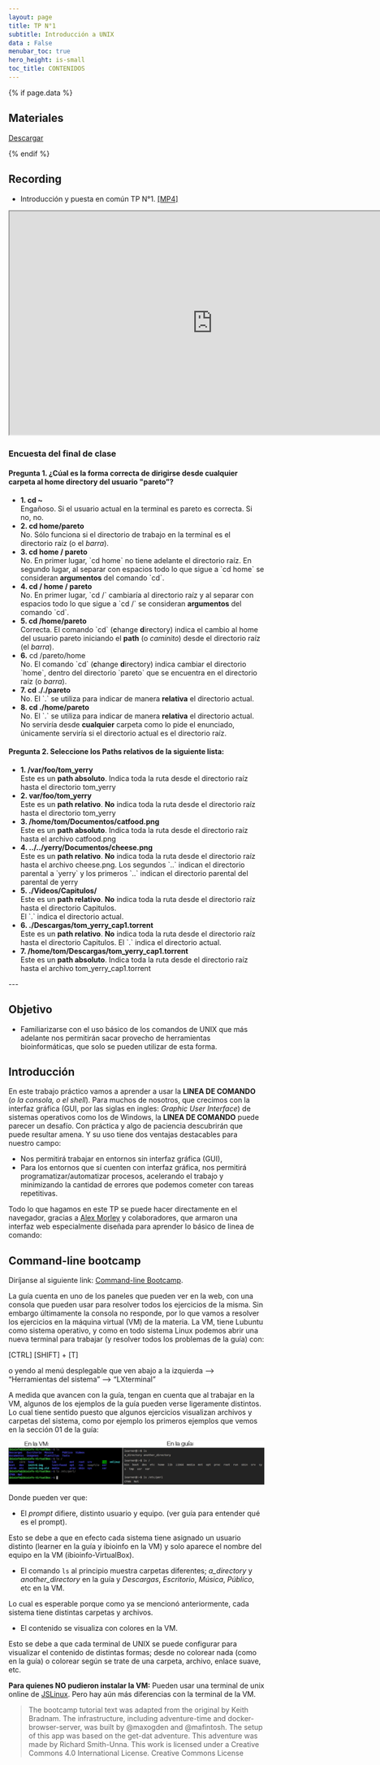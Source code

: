 ```yaml
---
layout: page
title: TP N°1
subtitle: Introducción a UNIX
data : False
menubar_toc: true
hero_height: is-small
toc_title: CONTENIDOS
---
```


{% if page.data %}

## Materiales

<a href="data/"> Descargar </a>

{% endif %}

<!--
<ul class="block-list is-outlined is-primary has-radius is-highlighted">
<li class="is-highlighted is-danger"><b>Leo</b></li>
<li>Sos</li>
<li class="is-highlighted is-success is-big"><b>Un Genio</b></li>
</ul>
-->

## Recording

* Introducción y puesta en común TP N°1. [[MP4]](https://drive.google.com/file/d/123NmScxbJY3gds-WSVQfSAudRvTPbRvb/view?usp=sharing)

<iframe src="https://drive.google.com/file/d/123NmScxbJY3gds-WSVQfSAudRvTPbRvb/preview" width="800" height="440"></iframe>


### Encuesta del final de clase

#### Pregunta 1. ¿Cúal es la forma correcta de dirigirse desde cualquier carpeta al home directory del usuario "pareto”?

<ul class="block-list has-radius is-outline">
    <li class="is-highlighted is-info has-icon"> <b>1. cd ~ </b> <br>
        <span class="icon"> <i class="fas fa-check"></i> </span>
        Engañoso. Si el usuario actual en la terminal es pareto es correcta. Si no, no.
    </li>
    <li class="is-highlighted is-danger"> <b>2. cd home/pareto</b> <br>
        <span class="icon"> <i class="fas fa-times"></i> </span>
        No. Sólo funciona si el directorio de trabajo en la terminal es el directorio raíz (o el <i>barra</i>).
    </li>
    <li class="is-highlighted is-danger has-icon"> <b>3. cd home / pareto </b>
        <br>
        <span class="icon"> <i class="fas fa-times"> </i> </span>
        No. En primer lugar, `cd home` no tiene adelante el directorio raíz. En segundo lugar, al separar con espacios todo lo que sigue a `cd home` se consideran <b>argumentos</b> del comando `cd`.
    </li>
    <li class="is-highlighted is-danger has-icon"> <b> 4. cd / home / pareto</b>
        <br> <span class="icon"> <i class="fas fa-times"></i> </span>
        No. En primer lugar, `cd /` cambiaría al directorio raíz y al separar con espacios todo lo que sigue a `cd /` se consideran <b>argumentos</b> del comando `cd`.
    </li>
    <li class="is-highlighted is-success has-icon"> <b>5. cd /home/pareto </b> <br>
        <span class="icon"> <i class="fas fa-check-double"></i> </span>
        Correcta. El comando `cd` (<b>c</b>hange <b>d</b>irectory) indica el cambio al home del usuario pareto iniciando el <b>path</b> (o <i>caminito</i>) desde el directorio raíz (el <i>barra</i>).
    </li>
    <li class="is-highlighted is-danger has-icon"> <b>6.</b> cd /pareto/home</b> <br>
        <span class="icon"> <i class="fas fa-times"></i> </span>
        No. El comando `cd` (<b>c</b>hange <b>d</b>irectory) indica cambiar el directorio `home`, dentro del directorio `pareto` que se encuentra en el directorio raíz (o <i>barra</i>).
    </li>
    <li class="is-highlighted is-danger has-icon"> <b>7. cd ././pareto</b> <br>
        <span class="icon"> <i class="fas fa-times"></i> </span>
        No. El `.` se utiliza para indicar de manera <b>relativa</b> el directorio actual.
    </li>
    <li class="is-highlighted is-danger has-icon"> <b>8. cd ./home/pareto</b> <br>
        <span class="icon"> <i class="fas fa-times"></i> </span>
        No. El `.` se utiliza para indicar de manera <b>relativa</b> el directorio actual. No serviría desde <b>cualquier</b> carpeta como lo pide el enunciado, únicamente serviría si el directorio actual es el directorio raíz.
    </li>
</ul>

<!--
**1.** <b><span style="color:orange"> cd ~ </span></b>
>Engañoso. Si el usuario actual en la terminal es pareto es correcta. Si no, no.

**2.** cd home/pareto
> No. Sólo funciona si el directorio de trabajo en la terminal es el directorio raíz (o el *barra*).

**3.** cd home / pareto
> No. En primer lugar, `cd home` no tiene adelante el directorio raíz. En segundo lugar, al separar con espacios todo lo que sigue a `cd home` se consideran **argumentos** del comando `cd`.

**4.** cd / home / pareto

> No. En primer lugar, `cd /` cambiaría al directorio raíz y al separar con espacios todo lo que sigue a `cd /` se consideran **argumentos** del comando `cd`.

**5.** <b><span style="color:green"> cd /home/pareto </span></b> 
> Correcta. El comando `cd` (**c**hange **d**irectory) indica el cambio al home del usuario pareto iniciando el **path** (o *caminito*) desde el directorio raíz (el *barra*).

**6.** cd /pareto/home
> No. El comando `cd` (**c**hange **d**irectory) indica cambiar el directorio `home`, dentro del directorio `pareto` que se encuentra en el directorio raíz (o *barra*).

**7.** cd ././pareto
> No. El `.` se utiliza para indicar de manera **relativa** el directorio actual.

**8.** cd ./home/pareto
> No. El `.` se utiliza para indicar de manera **relativa** el directorio actual. No serviría desde **cualquier** carpeta como lo pide el enunciado, únicamente serviría si el directorio actual es el directorio raíz.
-->

#### Pregunta 2. Seleccione los Paths relativos de la siguiente lista:

<ul class="block-list has-radius is-outline">
    <li class="is-highlighted is-danger has-icon"> <b>1. /var/foo/tom_yerry </b> <br>
        <span class="icon"> <i class="fas fa-times"></i> </span>
        Este es un <b>path absoluto</b>. Indica toda la ruta desde el directorio raíz hasta el directorio tom_yerry
    </li>
    <li class="is-highlighted is-success has-icon"> <b>2. var/foo/tom_yerry </b> <br>
        <span class="icon"> <i class="fas fa-check-double"></i> </span>
        Este es un <b>path relativo</b>. <b>No</b> indica toda la ruta desde el directorio raíz hasta el directorio tom_yerry
    </li>
    <li class="is-highlighted is-danger has-icon"> <b>3. /home/tom/Documentos/catfood.png </b> <br>
        <span class="icon"> <i class="fas fa-times"></i> </span>
        Este es un <b>path absoluto</b>. Indica toda la ruta desde el directorio raíz hasta el archivo catfood.png 
    </li>
    <li class="is-highlighted is-success has-icon"> <b>4. ../../yerry/Documentos/cheese.png </b> <br>
        <span class="icon"> <i class="fas fa-check-double"></i> </span>
        Este es un <b>path relativo</b>. <b>No</b> indica toda la ruta desde el directorio raíz hasta el archivo cheese.png. Los segundos `..` indican el directorio parental a `yerry` y los primeros `..` indican el directorio parental del parental de yerry
    </li>
    <li class="is-highlighted is-success has-icon"> <b>5. ./Videos/Capitulos/ </b> <br>
        <span class="icon"> <i class="fas fa-check-double"></i> </span> 
        Este es un <b>path relativo</b>. <b>No</b> indica toda la ruta desde el directorio raíz hasta el directorio Capitulos. <br>
        El `.` indica el directorio actual.
    </li>
    <li class="is-highlighted is-success has-icon"> <b>6. ./Descargas/tom_yerry_cap1.torrent </b> <br>
        <span class="icon"> <i class="fas fa-check-double"></i> </span> 
        Este es un <b>path relativo</b>. <b>No</b> indica toda la ruta desde el directorio raíz hasta el directorio Capitulos. El `.` indica el directorio actual.
    </li>
    <li class="is-highlighted is-danger has-icon"> <b>7. /home/tom/Descargas/tom_yerry_cap1.torrent</b> <br>
        <span class="icon"> <i class="fas fa-times"></i> </span> 
        Este es un <b>path absoluto</b>. Indica toda la ruta desde el directorio raíz hasta el archivo tom_yerry_cap1.torrent 
    </li>
</ul>
---

## Objetivo

* Familiarizarse con el uso básico de los comandos de UNIX que más adelante nos permitirán sacar provecho de herramientas bioinformáticas, que solo se pueden utilizar de esta forma.

## Introducción

En este trabajo práctico vamos a aprender a usar la **LINEA DE COMANDO** (*o la consola, o el shell*). Para muchos de nosotros, que crecimos con la interfaz gráfica (GUI, por las siglas en ingles: *Graphic User Interface*) de sistemas operativos como los de Windows, la **LINEA DE COMANDO** puede parecer un desafío. Con práctica y algo de paciencia descubrirán que puede resultar amena. Y su uso tiene dos ventajas destacables para nuestro campo:
- Nos permitirá trabajar en entornos sin interfaz gráfica (GUI),
- Para los entornos que sí cuenten con interfaz gráfica, nos permitirá programatizar/automatizar procesos, acelerando el trabajo y minimizando la cantidad de errores que podemos cometer con tareas repetitivas.

Todo lo que hagamos en este TP se puede hacer directamente en el navegador, gracias a [Alex Morley](https://github.com/blahah/command_line_bootcamp) y colaboradores, que armaron una interfaz web especialmente diseñada para aprender lo básico de linea de comando: 

## Command-line bootcamp

Diríjanse al siguiente link: [Command-line Bootcamp](https://cli-boot.camp/). 

La guía cuenta en uno de los paneles que pueden ver en la web, con una consola que pueden usar para resolver todos los ejercicios de la misma. Sin embargo últimamente la consola no responde, por lo que vamos a resolver los ejercicios en la máquina virtual (VM) de la materia.
La VM, tiene Lubuntu como sistema operativo, y como en todo sistema Linux podemos abrir una nueva terminal para trabajar (y resolver todos los problemas de la guía) con: 

[CTRL]   [SHIFT] + [T]

 o yendo al menú desplegable que ven abajo a la izquierda --> “Herramientas del sistema” --> “LXterminal”

A medida que avancen con la guía, tengan en cuenta que al trabajar en la VM, algunos de los ejemplos de la guía pueden verse ligeramente distintos. Lo cual tiene sentido puesto que algunos ejercicios visualizan archivos y carpetas del sistema, como por ejemplo los primeros ejemplos que vemos en la sección 01 de la guía:

![Diferencias terminales](images/diferencias.png)

Donde pueden ver que:
- El *prompt* difiere, distinto usuario y equipo. (ver guía para entender qué es el prompt).

Esto se debe a que en efecto cada sistema tiene asignado un usuario distinto (learner en la guía y ibioinfo en la VM) y solo aparece el nombre del equipo en la VM (ibioinfo-VirtualBox).
- El comando `ls` al principio muestra carpetas diferentes; *a_directory* y *another_directory* en la guía y *Descargas*, *Escritorio*, *Música*, *Público*, etc en la VM.

Lo cual es esperable porque como ya se mencionó anteriormente, cada sistema tiene distintas carpetas y archivos.
- El contenido se visualiza con colores en la VM.

Esto se debe a que cada terminal de UNIX se puede configurar para visualizar el contenido de distintas formas; desde no colorear nada (como en la guía) o colorear según se trate de una carpeta, archivo, enlace suave, etc.

**Para quienes NO pudieron instalar la VM:**
Pueden usar una terminal de unix online de [JSLinux](https://bellard.org/jslinux/vm.html?url=alpine-x86.cfg&mem=192). Pero hay aún más diferencias con la terminal de la VM.

> The bootcamp tutorial text was adapted from the original by Keith Bradnam. The infrastructure, including adventure-time and docker-browser-server, was built by @maxogden and @mafintosh. The setup of this app was based on the get-dat adventure. This adventure was made by Richard Smith-Unna. This work is licensed under a Creative Commons 4.0 International License. Creative Commons License
